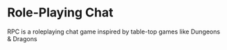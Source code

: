 # Role-Playing Chat

RPC is a roleplaying chat game inspired by table-top games like Dungeons & Dragons

